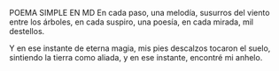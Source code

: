 POEMA SIMPLE EN MD
En cada paso, una melodía,
susurros del viento entre los árboles,
en cada suspiro, una poesía,
en cada mirada, mil destellos.

Y en ese instante de eterna magia,
mis pies descalzos tocaron el suelo,
sintiendo la tierra como aliada,
y en ese instante, encontré mi anhelo.
